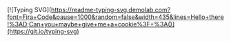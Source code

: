 [![Typing SVG](https://readme-typing-svg.demolab.com?font=Fira+Code&pause=1000&random=false&width=435&lines=Hello+there!%3AD;Can+you+maybe+give+me+a+cookie%3F+%3A()](https://git.io/typing-svg)

<!---
FlameGrowl-wq/FlameGrowl-wq is a ✨ special ✨ repository because its `README.md` (this file) appears on your GitHub profile.
You can click the Preview link to take a look at your changes.
--->
